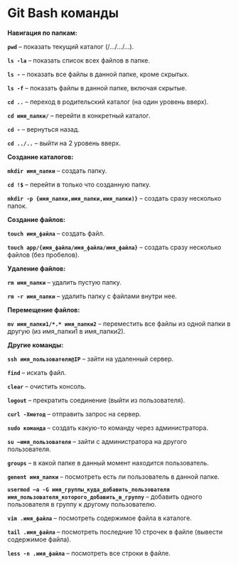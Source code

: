 Git Bash команды
================

**Навигация по папкам:**

**```pwd```** – показать текущий каталог (/…/…/…).

**```ls -la```** – показать список всех файлов в папке.

**```ls -```** – показать все файлы в данной папке, кроме скрытых.

**```ls -f```** – показать файлы в данной папке, включая скрытые.

**```cd ..```** – переход в родительский каталог (на один уровень вверх).

**```cd имя_папки/```** – перейти в конкретный каталог.

**```cd -```** – вернуться назад.

**```cd ../..```** – выйти на 2 уровень вверх.


**Создание каталогов:**

**```mkdir имя_папки```** – создать папку.

**```cd !$```** – перейти в только что созданную папку.

**```mkdir -p {имя_папки,имя_папки,имя_папки)}```** – создать сразу несколько папок.


**Создание файлов:**

**```touch имя_файла```** – создать файл. 

**```touch app/{имя_файла/имя_файла/имя_файла}```** – создать сразу несколько файлов (без пробелов).


**Удаление файлов:**

**```rm имя_папки```** – удалить пустую папку.

**```rm -r имя_папки```** – удалить папку с файлами внутри нее.


**Перемещение файлов:**

**```mv имя_папки1/*.* имя_папки2```** – переместить все файлы из одной папки в другую (из имя_папки1 в имя_папки2).


**Другие команды:**

**```ssh имя_пользователя@IP```** – зайти на удаленный сервер.

**```find```** – искать файл.

**```clear```** – очистить консоль. 

**```logout```** – прекратить соединение (выйти из пользователя).

**```curl -Xметод```** – отправить запрос на сервер.

**```sudo команда```** – создать какую-то команду через администратора.

**```su –имя_пользователя```** – зайти с администратора на другого пользователя.

**```groups```** – в какой папке в данный момент находится пользователь.

**```genent имя_папки```** – посмотреть есть ли пользователь в данной папке.

**```usermod –a -G имя_группы_куда_добавить_пользователя имя_пользователя_которого_добавить_в_группу```** – добавить одного пользователя в группу к другому пользователю.

**```vim .имя_файла```** – посмотреть содержимое файла в каталоге.

**```tail .имя_файла```** – посмотреть последние 10 строчек в файле (вывести содержимое файла).

**```less -n .имя_файла```** – посмотреть все строки в файле.
